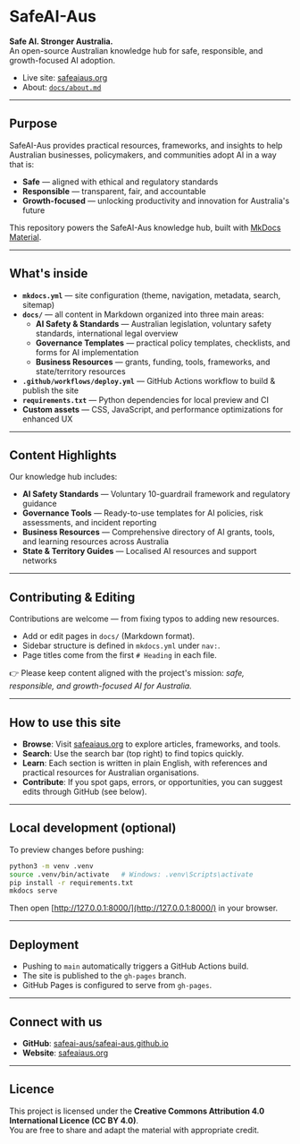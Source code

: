 # SafeAI-Aus  

**Safe AI. Stronger Australia.**  
An open-source Australian knowledge hub for safe, responsible, and growth-focused AI adoption.  

- Live site: [safeaiaus.org](https://safeaiaus.org/)  
- About: [`docs/about.md`](docs/about.md)  

---

## Purpose  
SafeAI-Aus provides practical resources, frameworks, and insights to help Australian businesses, policymakers, and communities adopt AI in a way that is:  
- **Safe** — aligned with ethical and regulatory standards  
- **Responsible** — transparent, fair, and accountable  
- **Growth-focused** — unlocking productivity and innovation for Australia's future  

This repository powers the SafeAI-Aus knowledge hub, built with [MkDocs Material](https://squidfunk.github.io/mkdocs-material/).  

---

## What's inside  
- **`mkdocs.yml`** — site configuration (theme, navigation, metadata, search, sitemap)  
- **`docs/`** — all content in Markdown organized into three main areas:
  - **AI Safety & Standards** — Australian legislation, voluntary safety standards, international legal overview
  - **Governance Templates** — practical policy templates, checklists, and forms for AI implementation
  - **Business Resources** — grants, funding, tools, frameworks, and state/territory resources
- **`.github/workflows/deploy.yml`** — GitHub Actions workflow to build & publish the site  
- **`requirements.txt`** — Python dependencies for local preview and CI  
- **Custom assets** — CSS, JavaScript, and performance optimizations for enhanced UX

---

## Content Highlights  
Our knowledge hub includes:  
- **AI Safety Standards** — Voluntary 10-guardrail framework and regulatory guidance  
- **Governance Tools** — Ready-to-use templates for AI policies, risk assessments, and incident reporting  
- **Business Resources** — Comprehensive directory of AI grants, tools, and learning resources across Australia  
- **State & Territory Guides** — Localised AI resources and support networks  

---

## Contributing & Editing  
Contributions are welcome — from fixing typos to adding new resources.  

- Add or edit pages in `docs/` (Markdown format).  
- Sidebar structure is defined in `mkdocs.yml` under `nav:`.  
- Page titles come from the first `# Heading` in each file.  

👉 Please keep content aligned with the project's mission: *safe, responsible, and growth-focused AI for Australia.*  

---

## How to use this site  
- **Browse**: Visit [safeaiaus.org](https://safeaiaus.org/) to explore articles, frameworks, and tools.  
- **Search**: Use the search bar (top right) to find topics quickly.  
- **Learn**: Each section is written in plain English, with references and practical resources for Australian organisations.  
- **Contribute**: If you spot gaps, errors, or opportunities, you can suggest edits through GitHub (see below).  

---

## Local development (optional)  
To preview changes before pushing:  

```bash
python3 -m venv .venv
source .venv/bin/activate   # Windows: .venv\Scripts\activate
pip install -r requirements.txt
mkdocs serve
```

Then open [http://127.0.0.1:8000/](http://127.0.0.1:8000/) in your browser.  

---

## Deployment  
- Pushing to `main` automatically triggers a GitHub Actions build.  
- The site is published to the `gh-pages` branch.  
- GitHub Pages is configured to serve from `gh-pages`.  

---

## Connect with us  
- **GitHub**: [safeai-aus/safeai-aus.github.io](https://github.com/safeai-aus/safeai-aus.github.io)
- **Website**: [safeaiaus.org](https://safeaiaus.org/)

---

## Licence  
This project is licensed under the **Creative Commons Attribution 4.0 International Licence (CC BY 4.0)**.  
You are free to share and adapt the material with appropriate credit.
